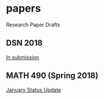 # papers

Research Paper Drafts

## DSN 2018

[In submission](https://github.com/cipherboy/papers/raw/dsn-2018/dsn-2018/hash_dsn_2018-update-0.pdf)

## MATH 490 (Spring 2018)

[January Status Update](https://github.com/cipherboy/papers/raw/s2018-math490/s2018-math490/status-jan.pdf)
